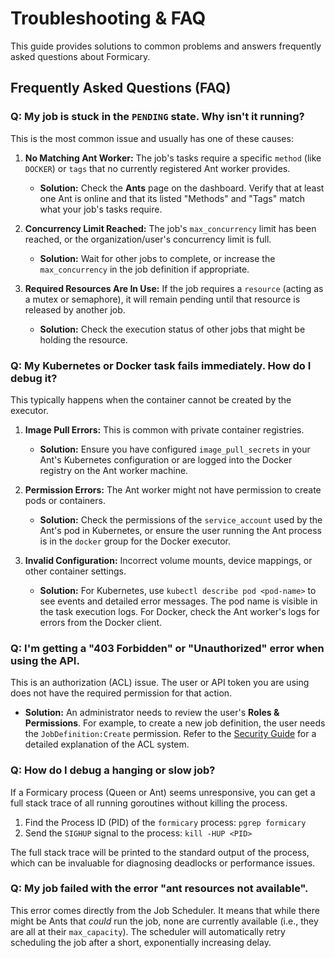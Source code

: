 # Troubleshooting & FAQ

This guide provides solutions to common problems and answers frequently asked questions about Formicary.

## Frequently Asked Questions (FAQ)

### **Q: My job is stuck in the `PENDING` state. Why isn't it running?**

This is the most common issue and usually has one of these causes:

1.  **No Matching Ant Worker:** The job's tasks require a specific `method` (like `DOCKER`) or `tags` that no currently registered Ant worker provides.
    -   **Solution:** Check the **Ants** page on the dashboard. Verify that at least one Ant is online and that its listed "Methods" and "Tags" match what your job's tasks require.

2.  **Concurrency Limit Reached:** The job's `max_concurrency` limit has been reached, or the organization/user's concurrency limit is full.
    -   **Solution:** Wait for other jobs to complete, or increase the `max_concurrency` in the job definition if appropriate.

3.  **Required Resources Are In Use:** If the job requires a `resource` (acting as a mutex or semaphore), it will remain pending until that resource is released by another job.
    -   **Solution:** Check the execution status of other jobs that might be holding the resource.

### **Q: My Kubernetes or Docker task fails immediately. How do I debug it?**

This typically happens when the container cannot be created by the executor.

1.  **Image Pull Errors:** This is common with private container registries.
    -   **Solution:** Ensure you have configured `image_pull_secrets` in your Ant's Kubernetes configuration or are logged into the Docker registry on the Ant worker machine.

2.  **Permission Errors:** The Ant worker might not have permission to create pods or containers.
    -   **Solution:** Check the permissions of the `service_account` used by the Ant's pod in Kubernetes, or ensure the user running the Ant process is in the `docker` group for the Docker executor.

3.  **Invalid Configuration:** Incorrect volume mounts, device mappings, or other container settings.
    -   **Solution:** For Kubernetes, use `kubectl describe pod <pod-name>` to see events and detailed error messages. The pod name is visible in the task execution logs. For Docker, check the Ant worker's logs for errors from the Docker client.

### **Q: I'm getting a "403 Forbidden" or "Unauthorized" error when using the API.**

This is an authorization (ACL) issue. The user or API token you are using does not have the required permission for that action.

-   **Solution:** An administrator needs to review the user's **Roles & Permissions**. For example, to create a new job definition, the user needs the `JobDefinition:Create` permission. Refer to the [Security Guide](./19-security.md) for a detailed explanation of the ACL system.

### **Q: How do I debug a hanging or slow job?**

If a Formicary process (Queen or Ant) seems unresponsive, you can get a full stack trace of all running goroutines without killing the process.

1.  Find the Process ID (PID) of the `formicary` process: `pgrep formicary`
2.  Send the `SIGHUP` signal to the process: `kill -HUP <PID>`

The full stack trace will be printed to the standard output of the process, which can be invaluable for diagnosing deadlocks or performance issues.

### **Q: My job failed with the error "ant resources not available".**

This error comes directly from the Job Scheduler. It means that while there might be Ants that *could* run the job, none are currently available (i.e., they are all at their `max_capacity`). The scheduler will automatically retry scheduling the job after a short, exponentially increasing delay.
